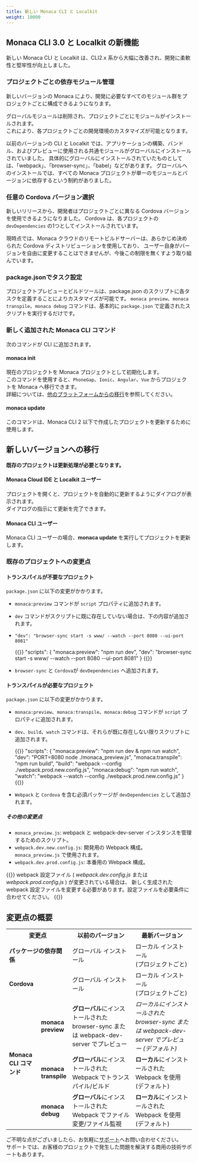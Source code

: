 ```yaml
---
title: 新しい Monaca CLI と Localkit
weight: 10000
---
```


## Monaca CLI 3.0 と Localkit の新機能

新しい Monaca CLI と Localkit は、CLI2.x 系から大幅に改善され、開発に柔軟性と堅牢性が向上しました。

### プロジェクトごとの依存モジュール管理

新しいバージョンの Monaca により、開発に必要なすべてのモジュール群をプロジェクトごとに構成できるようになります。

グローバルモジュールは削除され、プロジェクトごとにモジュールがインストールされます。  
これにより、各プロジェクトごとの開発環境のカスタマイズが可能となります。

以前のバージョンの CLI と Localkit では、アプリケーションの構築、バンドル、およびプレビューに使用される共通モジュールがグローバルにインストールされていました。
具体的にグローバルにインストールされていたものとしては、「webpack」、「browser-sync」、「babel」などがあります。
グローバルへのインストールでは、すべての Monaca プロジェクトが単一のモジュールとバージョンに依存するという制約がありました。

### 任意の Cordova バージョン選択

新しいリリースから、開発者はプロジェクトごとに異なる Cordova バージョンを使用できるようになりました。
Cordova は、各プロジェクトの `devDependencies` の1つとしてインストールされています。

現時点では、Monaca クラウドのリモートビルドサーバーは、あらかじめ決められた Cordova ディストリビューションを使用しており、
ユーザー自身がバージョンを自由に変更することはできませんが、今後この制限を無くすよう取り組んでいます。

### package.jsonでタスク設定
プロジェクトプレビューとビルドツールは、package.json のスクリプトに各タスクを定義することによりカスタマイズが可能です。
`monaca preview`、`monaca transpile`、`monaca debug` コマンドは、基本的に <code>package.json</code> で定義されたスクリプトを実行するだけです。

### 新しく追加された Monaca CLI コマンド

次のコマンドが CLI に追加されます。

#### monaca init

現在のプロジェクトを Monaca プロジェクトとして初期化します。  
このコマンドを使用すると、`PhoneGap`、`Ionic`、`Angular`、`Vue` からプロジェクトを Monaca へ移行できます。  
詳細については、[他のプラットフォームからの移行](../../products_guide/migration/)を参照してください。

#### monaca update

このコマンドは、Monaca CLI 2 以下で作成したプロジェクトを更新するために使用します。

## 新しいバージョンへの移行

**既存のプロジェクトは更新処理が必要となります。**

#### Monaca Cloud IDE と Localkit ユーザー

プロジェクトを開くと、プロジェクトを自動的に更新するようにダイアログが表示されます。  
ダイアログの指示にて更新を完了できます。

#### Monaca CLI ユーザー

Monaca CLI ユーザーの場合、**monaca update** を実行してプロジェクトを更新します。

### 既存のプロジェクトへの変更点

#### トランスパイルが不要なプロジェクト

`package.json` に以下の変更がかかります。

-  `monaca:preview` コマンドが `script` プロパティに追加されます。
-  `dev` コマンドがスクリプトに既に存在していない場合は、下の内容が追加されます。
 - `"dev": "browser-sync start -s www/ --watch --port 8080 --ui-port 8081"`

    {{<highlight js>}}
    "scripts": {
        "monaca:preview": "npm run dev",
        "dev": "browser-sync start -s www/ --watch --port 8080 --ui-port 8081"
    }
    {{</highlight>}}

-  `browser-sync` と `Cordova`が `devDependencies` へ追加されます。

#### トランスパイルが必要なプロジェクト

`package.json` に以下の変更がかかります。

- `monaca:preview`、`monaca:transpile`、`monaca:debug` コマンドが `script` プロパティに追加されます。
- `dev`、`build`、`watch` コマンドは、それらが既に存在しない限りスクリプトに追加されます。
    
    {{<highlight js>}}
    "scripts": {
        "monaca:preview": "npm run dev & npm run watch",
        "dev": "PORT=8080 node ./monaca_preview.js",
        "monaca:transpile": "npm run build",
        "build": "webpack --config ./webpack.prod.new.config.js",
        "monaca:debug": "npm run watch",
        "watch": "webpack --watch --config ./webpack.prod.new.config.js"
    }
    {{</highlight>}}

- `Webpack` と `Cordova` を含む必須パッケージが `devDependencies` として追加されます。


##### その他の変更点

- `monaca_preview.js`: webpack と webpack-dev-server インスタンスを管理するためのスクリプト。
- `webpack.dev.new.config.js`: 開発用の Webpack 構成。 `monaca_preview.js` で使用されます。
- `webpack.dev.prod.config.js`: 本番用の Webpack 構成。

{{<note>}}
    webpack 設定ファイル (<i> webpack.dev.config.js </i>または<i> webpack.prod.config.js </i>) が変更されている場合は、
    新しく生成された webpack 設定ファイルを変更する必要があります。設定ファイルを必要条件に合わせてください。
{{</note>}}

## 変更点の概要

<table class="small">
    <tr>
        <th colspan="2" width="32%">変更点</th>
        <th width="34%">以前のバージョン</th>
        <th>最新バージョン</th>
    </tr>
    <tr>
        <td colspan="2"><b>パッケージの依存関係</b></td>
        <td>グローバル インストール</td>
        <td>ローカル インストール <br>(プロジェクトごと)</td>
    </tr>
    <tr>
        <td colspan="2"><b>Cordova</b></td>
        <td>グローバル インストール</td>
        <td>ローカル インストール <br>(プロジェクトごと)</td>
    </tr>
    <tr>
        <td rowspan="3"><b>Monaca CLI コマンド</b></td>
        <td><b>monaca preview</b></td>
        <td>
            <b>グローバル</b>にインストールされた browser-sync または webpack-dev-server でプレビュー
        </td>
        <td>
            <i>ローカル</b>にインストールされた browser-sync または webpack-dev-server でプレビュー (デフォルト)
        </td>
    </tr>
    <tr>
        <td><b>monaca transpile</b></td>
        <td>
            <b>グローバル</b>にインストールされた Webpack でトランスパイル/ビルド
        </td>
        <td>
            <b>ローカル</b>にインストールされた Webpack を使用 (デフォルト)
        </td>
    </tr>
    <tr>
        <td><b>monaca debug</b></td>
        <td>
            <b>グローバル</b>にインストールされた Webpack でファイル変更/ファイル監視
        </td>
        <td>
            <b>ローカル</b>にインストールされた Webpack を使用 (デフォルト)
        </td>
    </tr>
</table>

ご不明な点がございましたら、お気軽に[サポート](https://ja.monaca.io/service/index.html)へお問い合わせください。  
サポートでは、お客様のプロジェクトで発生した問題を解決する商用の技術サポートもあります。